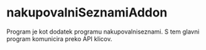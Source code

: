 # nakupovalniSeznamiAddon

Program je kot dodatek programu nakupovalniseznami. S tem glavni program komunicira preko API klicov.
